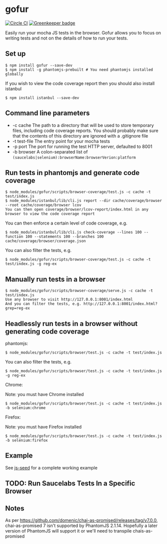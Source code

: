 # gofur

[![Circle CI](https://circleci.com/gh/redgeoff/gofur.svg?style=svg&circle-token=c8eb897fffae40e64aefdf37db7984349b851ef5)](https://circleci.com/gh/redgeoff/gofur)
[![Greenkeeper badge](https://badges.greenkeeper.io/redgeoff/gofur.svg)](https://greenkeeper.io/)

Easily run your mocha JS tests in the browser. Gofur allows you to focus on writing tests and not on the details of how to run your tests.


## Set up

    $ npm install gofur --save-dev
    $ npm install -g phantomjs-prebuilt # You need phantomjs installed globally

If you wish to view the code coverage report then you should also install istanbul

    $ npm install istanbul --save-dev


## Command line parameters

  - -c cache The path to a directory that will be used to store temporary files, including code coverage reports. You should probably make sure that the contents of this directory are ignored with a .gitignore file
  - -t test-file The entry point for your mocha tests
  - -p port The port for running the test HTTP server, defaulted to 8001
  - -b browser A colon-separated list of `(saucelabs|selenium):browserName:browserVerion:platform`


## Run tests in phantomjs and generate code coverage

    $ node_modules/gofur/scripts/browser-coverage/test.js -c cache -t test/index.js
    $ node_modules/istanbul/lib/cli.js report --dir cache/coverage/browser --root cache/coverage/browser lcov
    You can then open coverage/browser/lcov-report/index.html in any browser to view the code coverage report

You can then enforce a certain level of code coverage, e.g.

    $ node_modules/istanbul/lib/cli.js check-coverage --lines 100 --function 100 --statements 100 --branches 100 cache/coverage/browser/coverage.json

You can also filter the tests, e.g.

    $ node_modules/gofur/scripts/browser-coverage/test.js -c cache -t test/index.js -g reg-ex


## Manually run tests in a browser

    $ node_modules/gofur/scripts/browser-coverage/serve.js -c cache -t test/index.js
    Use any browser to visit http://127.0.0.1:8001/index.html
    And you can filter the tests, e.g. http://127.0.0.1:8001/index.html?grep=reg-ex


## Headlessly run tests in a browser without generating code coverage

phantomjs:

    $ node_modules/gofur/scripts/browser/test.js -c cache -t test/index.js

You can also filter the tests, e.g.

    $ node_modules/gofur/scripts/browser/test.js -c cache -t test/index.js -g reg-ex

Chrome:

Note: you must have Chrome installed

    $ node_modules/gofur/scripts/browser/test.js -c cache -t test/index.js -b selenium:chrome

Firefox:

Note: you must have Firefox installed

    $ node_modules/gofur/scripts/browser/test.js -c cache -t test/index.js -b selenium:firefox


## Example

See [js-seed](https://github.com/redgeoff/js-seed) for a complete working example


## TODO: Run Saucelabs Tests In a Specific Browser

## Notes

As per https://github.com/domenic/chai-as-promised/releases/tag/v7.0.0, chai-as-promised 7 isn't supported by PhantomJS 2.1.14. Hopefully a later version of PhantomJS will support it or we'll need to transpile chais-as-promised
